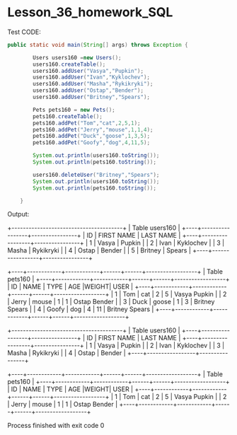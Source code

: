 # Lesson_36_homework_SQL

Test CODE:
```java
public static void main(String[] args) throws Exception {

        Users users160 =new Users();
        users160.createTable();
        users160.addUser("Vasya","Pupkin");
        users160.addUser("Ivan","Kyklochev");
        users160.addUser("Masha","Rykikryki");
        users160.addUser("Ostap","Bender");
        users160.addUser("Britney","Spears");

        Pets pets160 = new Pets();
        pets160.createTable();
        pets160.addPet("Tom","cat",2,5,1);
        pets160.addPet("Jerry","mouse",1,1,4);
        pets160.addPet("Duck","goose",1,3,5);
        pets160.addPet("Goofy","dog",4,11,5);

        System.out.println(users160.toString());
        System.out.println(pets160.toString());

        users160.deleteUser("Britney","Spears");
        System.out.println(users160.toString());
        System.out.println(pets160.toString());

    }
```   
Output:
>>>
+---------------------------------------+
|            Table users160             |
+----+-----------------+----------------+
| ID |   FIRST NAME    |   LAST NAME    |
+----+-----------------+----------------+
| 1  | Vasya           | Pupkin         |
| 2  | Ivan            | Kyklochev      |
| 3  | Masha           | Rykikryki      |
| 4  | Ostap           | Bender         |
| 5  | Britney         | Spears         |
+----+-----------------+----------------+

+----+------------+------------+------+------+------------------+
|                       Table pets160                           |
+----+------------+------------+------+------+------------------+
| ID |    NAME    |   TYPE     | AGE  |WEIGHT|       USER       |
+----+------------+------------+------+------+------------------+
| 1  | Tom        | cat        | 2    | 5    | Vasya Pupkin     |
| 2  | Jerry      | mouse      | 1    | 1    | Ostap Bender     |
| 3  | Duck       | goose      | 1    | 3    | Britney Spears   |
| 4  | Goofy      | dog        | 4    | 11   | Britney Spears   |
+----+------------+------------+------+------+------------------+

+---------------------------------------+
|            Table users160             |
+----+-----------------+----------------+
| ID |   FIRST NAME    |   LAST NAME    |
+----+-----------------+----------------+
| 1  | Vasya           | Pupkin         |
| 2  | Ivan            | Kyklochev      |
| 3  | Masha           | Rykikryki      |
| 4  | Ostap           | Bender         |
+----+-----------------+----------------+

+----+------------+------------+------+------+------------------+
|                       Table pets160                           |
+----+------------+------------+------+------+------------------+
| ID |    NAME    |   TYPE     | AGE  |WEIGHT|       USER       |
+----+------------+------------+------+------+------------------+
| 1  | Tom        | cat        | 2    | 5    | Vasya Pupkin     |
| 2  | Jerry      | mouse      | 1    | 1    | Ostap Bender     |
+----+------------+------------+------+------+------------------+


Process finished with exit code 0
